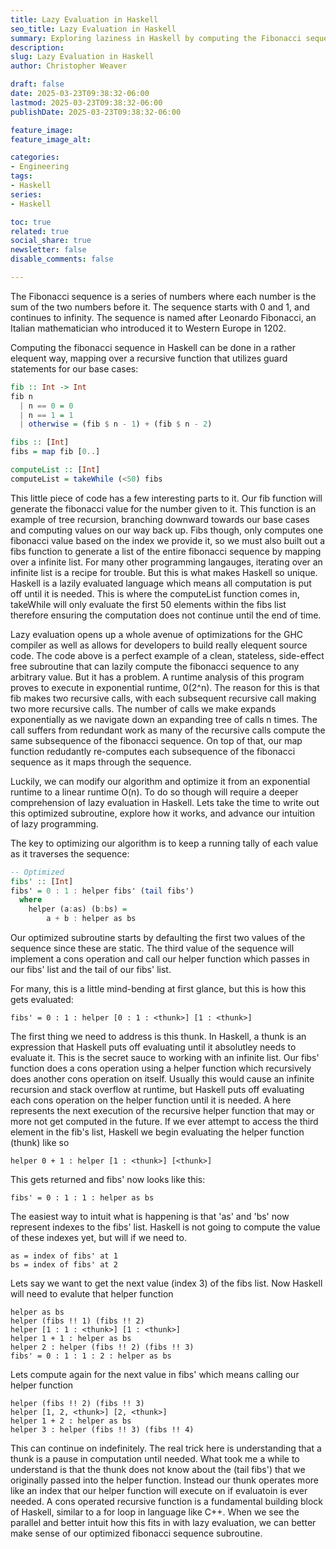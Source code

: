 ```yaml
---
title: Lazy Evaluation in Haskell
seo_title: Lazy Evaluation in Haskell
summary: Exploring laziness in Haskell by computing the Fibonacci sequence
description: 
slug: Lazy Evaluation in Haskell
author: Christopher Weaver

draft: false
date: 2025-03-23T09:38:32-06:00
lastmod: 2025-03-23T09:38:32-06:00
publishDate: 2025-03-23T09:38:32-06:00

feature_image:
feature_image_alt: 

categories:
- Engineering
tags:
- Haskell
series:
- Haskell

toc: true
related: true
social_share: true
newsletter: false
disable_comments: false

---
```

The Fibonacci sequence is a series of numbers where each number is the sum of the two numbers before it. The sequence starts with 0 and 1, and continues to infinity. The sequence is named after Leonardo Fibonacci, an Italian mathematician who introduced it to Western Europe in 1202. 

Computing the fibonacci sequence in Haskell can be done in a rather elequent way, mapping over a recursive function that utilizes guard statements for our base cases:

``` Haskell
fib :: Int -> Int
fib n
  | n == 0 = 0
  | n == 1 = 1
  | otherwise = (fib $ n - 1) + (fib $ n - 2)

fibs :: [Int]
fibs = map fib [0..]

computeList :: [Int]
computeList = takeWhile (<50) fibs
```
This little piece of code has a few interesting parts to it. Our fib function will generate the fibonacci value for the number given to it. This function is an example of tree recursion, branching downward towards our base cases and computing values on our way back up. Fibs though, only computes one fibonacci value based on the index we provide it, so we must also built out a fibs function to generate a list of the entire fibonacci sequence by mapping over a infinite list. For many other programming langauges, iterating over an infinite list is a recipe for trouble. But this is what makes Haskell so unique. Haskell is a lazily evaluated language which means all computation is put off until it is needed. This is where the computeList function comes in, takeWhile will only evaluate the first 50 elements within the fibs list therefore ensuring the computation does not continue until the end of time.

Lazy evaluation opens up a whole avenue of optimizations for the GHC compiler as well as allows for developers to build really elequent source code. The code above is a perfect example of a clean, stateless, side-effect free subroutine that can lazily compute the fibonacci sequence to any arbitrary value. But it has a problem. A runtime analysis of this program proves to execute in exponential runtime, 0(2^n). The reason for this is that fib makes two recursive calls, with each subsequent recursive call making two more recursive calls. The number of calls we make expands exponentially as we navigate down an expanding tree of calls n times. The call suffers from redundant work as many of the recursive calls compute the same subsequence of the fibonacci sequence. On top of that, our map function redudantly re-computes each subsequence of the fibonacci sequence as it maps through the sequence. 

Luckily, we can modify our algorithm and optimize it from an exponential runtime to a linear runtime O(n). To do so though will require a deeper comprehension of lazy evaluation in Haskell. Lets take the time to write out this optimized subroutine, explore how it works, and advance our intuition of lazy programming. 

The key to optimizing our algorithm is to keep a running tally of each value as it traverses the sequence:
```Haskell
-- Optimized
fibs' :: [Int]
fibs' = 0 : 1 : helper fibs' (tail fibs')
  where
    helper (a:as) (b:bs) =
        a + b : helper as bs
```
Our optimized subroutine starts by defaulting the first two values of the sequence since these are static. The third value of the sequence will implement a cons operation and call our helper function which passes in our fibs' list and the tail of our fibs' list. 

For many, this is a little mind-bending at first glance, but this is how this gets evaluated:
```
fibs' = 0 : 1 : helper [0 : 1 : <thunk>] [1 : <thunk>]
```
The first thing we need to address is this thunk. In Haskell, a thunk is an expression that Haskell puts off evaluating until it absolutley needs to evaluate it. This is the secret sauce to working with an infinite list. Our fibs' function does a cons operation using a helper function which recursively does another cons operation on itself. Usually this would cause an infinite recursion and stack overflow at runtime, but Haskell puts off evaluating each cons operation on the helper function until it is needed. A <thunk> here represents the next execution of the recursive helper function that may or more not get computed in the future. If we ever attempt to access the third element in the fib's list, Haskell we begin evaluating the helper function (thunk) like so
```
helper 0 + 1 : helper [1 : <thunk>] [<thunk>]
```
This gets returned and fibs' now looks like this:
```
fibs' = 0 : 1 : 1 : helper as bs
```
The easiest way to intuit what is happening is that 'as' and 'bs' now represent indexes to the fibs' list. Haskell is not going to compute the value of these indexes yet, but will if we need to.
```
as = index of fibs' at 1
bs = index of fibs' at 2
```
Lets say we want to get the next value (index 3) of the fibs list. Now Haskell will need to evalute that helper function
```
helper as bs
helper (fibs !! 1) (fibs !! 2)
helper [1 : 1 : <thunk>] [1 : <thunk>]
helper 1 + 1 : helper as bs
helper 2 : helper (fibs !! 2) (fibs !! 3)
fibs' = 0 : 1 : 1 : 2 : helper as bs
```
Lets compute again for the next value in fibs' which means calling our helper function
```
helper (fibs !! 2) (fibs !! 3)
helper [1, 2, <thunk>] [2, <thunk>]
helper 1 + 2 : helper as bs
helper 3 : helper (fibs !! 3) (fibs !! 4)
```
This can continue on indefinitely. The real trick here is understanding that a thunk is a pause in computation until needed. What took me a while to understand is that the thunk does not know about the (tail fibs') that we originally passed into the helper function. Instead our thunk operates more like an index that our helper function will execute on if evaluatoin is ever needed. A cons operated recursive function is a fundamental building block of Haskell, similar to a for loop in language like C++. When we see the parallel and better intuit how this fits in with lazy evaluation, we can better make sense of our optimized fibonacci sequence subroutine. 